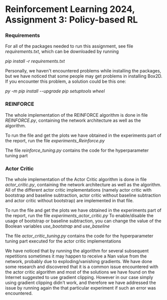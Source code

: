 
# Reinforcement Learning 2024, Assignment 3: Policy-based RL

### Requirements
For all of the packages needed to run this assignment, see file *requirements.txt*, which can be
downloaded by running 

*pip install -r requirements.txt*

Personally, we haven't encountered problems while installing the
packages, but we have noticed that some people may get
problems in installing Box2D. If you encounter this problem,
a solution could be this one:

*py -m pip install --upgrade pip setuptools wheel*

### REINFORCE

The whole implementation of the REINFORCE algorithm is 
done in file *REINFORCE.py*, containing the network architecture
as well as the algorithm. 

To run the file and get the plots we have obtained in the
experiments part of the report, run the file *experiments_Reinforce.py*

The file *reinforce_tuning.py* contains the code for the
hyperparameter tuning part

### Actor Critic

The whole implementation of the Actor Critic algorithm is 
done in file *actor_critic.py*, containing the network architecture
as well as the algorithm. All of the different actor critic
implementations (namely actor critic with bootstrap and baseline
subtraction, actor critic without baseline subtraction and actor 
critic without bootstrap) are implemented in that file.

To run the file and get the plots we have obtained in the
experiments part of the report, run the file *experiments_actor_critic.py*
To enable/disable the usage of bootstrap or baseline
subtraction, you can change the value of the Boolean 
variables *use_bootstrap* and *use_baseline*

The file *actor_critic_tuning.py* contains the code for the
hyperparameter tuning part executed for the actor critic implementations


We have noticed that by running the algorithm for several subsequent repetitions
sometimes it may happen to receive a Nan value from the network, 
probably due to exploding/vanishing gradients. We have done some research and
discovered that it is a common issue encountered with the actor critic
algorithm and most of the solutions we have found on the Internet suggested 
to use gradient clipping.
However in our case simply using gradient clipping didn't work, and therefore
we have addressed the issue by running again the 
that particular experiment if such an error was encountered. 




